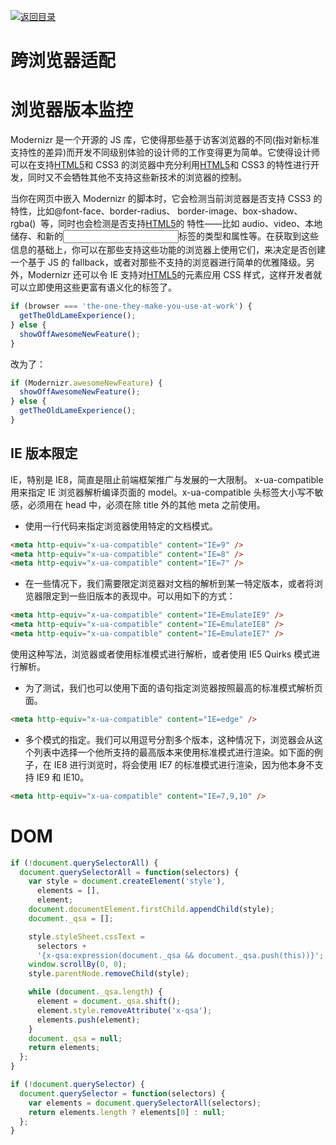 [![返回目录](https://i.postimg.cc/50XLzC7C/image.png)](https://github.com/wx-chevalier/Web-Series/)

# 跨浏览器适配

# 浏览器版本监控

Modernizr 是一个开源的 JS 库，它使得那些基于访客浏览器的不同(指对新标准支持性的差异)而开发不同级别体验的设计师的工作变得更为简单。它使得设计师可以在支持[HTML5](http://www.mhtml5.com/)和 CSS3 的浏览器中充分利用[HTML5](http://www.mhtml5.com/)和 CSS3 的特性进行开发，同时又不会牺牲其他不支持这些新技术的浏览器的控制。

当你在网页中嵌入 Modernizr 的脚本时，它会检测当前浏览器是否支持 CSS3 的特性，比如@font-face、border-radius、 border-image、box-shadow、rgba()  等，同时也会检测是否支持[HTML5](http://www.mhtml5.com/)的 特性——比如 audio、video、本地储存、和新的<input>标签的类型和属性等。在获取到这些信息的基础上，你可以在那些支持这些功能的浏览器上使用它们，来决定是否创建一个基于 JS 的 fallback，或者对那些不支持的浏览器进行简单的优雅降级。另外，Modernizr 还可以令 IE 支持对[HTML5](http://www.mhtml5.com/)的元素应用 CSS 样式，这样开发者就可以立即使用这些更富有语义化的标签了。

```js
if (browser === 'the-one-they-make-you-use-at-work') {
  getTheOldLameExperience();
} else {
  showOffAwesomeNewFeature();
}
```

改为了：

```js
if (Modernizr.awesomeNewFeature) {
  showOffAwesomeNewFeature();
} else {
  getTheOldLameExperience();
}
```

## IE 版本限定

IE，特别是 IE8，简直是阻止前端框架推广与发展的一大限制。 x-ua-compatible 用来指定 IE 浏览器解析编译页面的 model。x-ua-compatible 头标签大小写不敏感，必须用在 head 中，必须在除 title 外的其他 meta 之前使用。

- 使用一行代码来指定浏览器使用特定的文档模式。

```html
<meta http-equiv="x-ua-compatible" content="IE=9" />
<meta http-equiv="x-ua-compatible" content="IE=8" />
<meta http-equiv="x-ua-compatible" content="IE=7" />
```

- 在一些情况下，我们需要限定浏览器对文档的解析到某一特定版本，或者将浏览器限定到一些旧版本的表现中。可以用如下的方式：

```html
<meta http-equiv="x-ua-compatible" content="IE=EmulateIE9" />
<meta http-equiv="x-ua-compatible" content="IE=EmulateIE8" />
<meta http-equiv="x-ua-compatible" content="IE=EmulateIE7" />
```

使用这种写法，浏览器或者使用标准模式进行解析，或者使用 IE5 Quirks 模式进行解析。

- 为了测试，我们也可以使用下面的语句指定浏览器按照最高的标准模式解析页面。

```html
<meta http-equiv="x-ua-compatible" content="IE=edge" />
```

- 多个模式的指定。我们可以用逗号分割多个版本，这种情况下，浏览器会从这个列表中选择一个他所支持的最高版本来使用标准模式进行渲染。如下面的例子，在 IE8 进行浏览时，将会使用 IE7 的标准模式进行渲染，因为他本身不支持 IE9 和 IE10。

```html
<meta http-equiv="x-ua-compatible" content="IE=7,9,10" />
```

# DOM

```js
if (!document.querySelectorAll) {
  document.querySelectorAll = function(selectors) {
    var style = document.createElement('style'),
      elements = [],
      element;
    document.documentElement.firstChild.appendChild(style);
    document._qsa = [];

    style.styleSheet.cssText =
      selectors +
      '{x-qsa:expression(document._qsa && document._qsa.push(this))}';
    window.scrollBy(0, 0);
    style.parentNode.removeChild(style);

    while (document._qsa.length) {
      element = document._qsa.shift();
      element.style.removeAttribute('x-qsa');
      elements.push(element);
    }
    document._qsa = null;
    return elements;
  };
}

if (!document.querySelector) {
  document.querySelector = function(selectors) {
    var elements = document.querySelectorAll(selectors);
    return elements.length ? elements[0] : null;
  };
}
```
